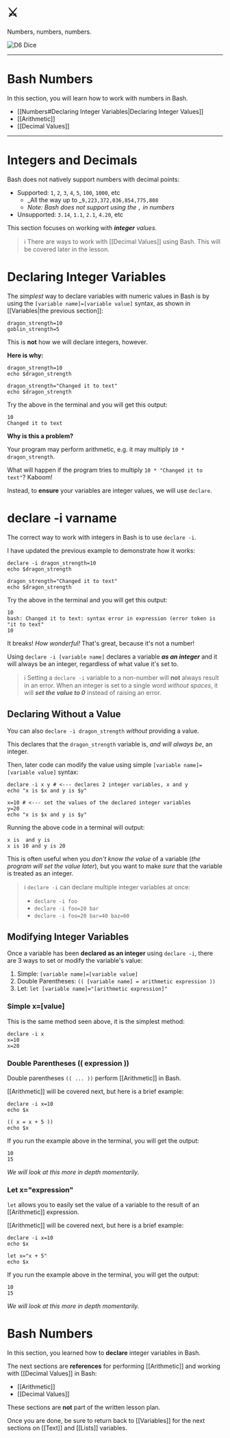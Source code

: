 # ⚔️

Numbers, numbers, numbers.

![D6 Dice](Numbers.jpg)

---

# Bash Numbers

In this section, you will learn how to work with numbers in Bash.

- [[Numbers#Declaring Integer Variables|Declaring Integer Values]]
- [[Arithmetic]]
- [[Decimal Values]]

---

# Integers and Decimals

Bash does not natively support numbers with decimal points:

- Supported: `1`, `2`, `3`, `4`, `5`, `100`, `1000`, etc
	- _All the way up to _`9,223,372,036,854,775,808` 
	- _Note: Bash does not support using the `,` in numbers_
- Unsupported: `3.14`, `1.1`, `2.1`, `4.20`, etc

This section focuses on working with _**integer** values._

> ℹ️ There are ways to work with [[Decimal Values]] using Bash.
> This will be covered later in the lesson.

# Declaring Integer Variables

The *simplest* way to declare variables with numeric values in Bash is by using the `[variable name]=[variable value]` syntax, as shown in [[Variables|the previous section]]:

```shell
dragon_strength=10
goblin_strength=5
```

This is **not** how we will declare integers, however.

**Here is why:**

```shell
dragon_strength=10
echo $dragon_strength

dragon_strength="Changed it to text"
echo $dragon_strength
```

Try the above in the terminal and you will get this output:

```
10
Changed it to text
```

**Why is this a problem?**

Your program may perform arithmetic, e.g. it may multiply `10 * dragon_strength`.

What will happen if the program tries to multiply `10 * "Changed it to text"`? Kaboom!

Instead, to **ensure** your variables are integer values, we will use `declare`.

# declare -i varname

The correct way to work with integers in Bash is to use `declare -i`.

I have updated the previous example to demonstrate how it works:

```shell
declare -i dragon_strength=10
echo $dragon_strength

dragon_strength="Changed it to text"
echo $dragon_strength
```

Try the above in the terminal and you will get this output:

```
10
bash: Changed it to text: syntax error in expression (error token is "it to text"
10
```

It breaks! _How wonderful!_ That's great, because it's not a number!

Using `declare -i [variable name]` declares a variable **_as an integer_** and it will always be an integer, regardless of what value it's set to.

> ℹ️ Setting a `declare -i` variable to a non-number will **not** always result in an error. When an integer is set to a single word _without spaces_, it will _**set the value to 0**_ instead of raising an error.

## Declaring Without a Value

You can also `declare -i dragon_strength` _without_ providing a value.

This declares that the `dragon_strength` variable is, _and will always be_, an integer.

Then, later code can modify the value using simple `[variable name]=[variable value]` syntax:

```shell
declare -i x y # <--- declares 2 integer variables, x and y
echo "x is $x and y is $y"

x=10 # <--- set the values of the declared integer variables
y=20
echo "x is $x and y is $y"
```

Running the above code in a terminal will output:

```
x is  and y is  
x is 10 and y is 20
```

This is often useful when you _don't know the value_ of a variable (_the program will set the value later_), but you want to make _sure_ that the variable is treated as an integer.

> ℹ️ `declare -i` can declare multiple integer variables at once:
> - `declare -i foo`
> - `declare -i foo=20 bar`
> - `declare -i foo=20 bar=40 baz=60`

## Modifying Integer Variables

Once a variable has been **declared as an integer** using `declare -i`, there are 3 ways to set or modify the variable's value:

1. Simple: `[variable name]=[variable value]`
3. Double Parentheses: `(( [variable name] = arithmetic expression ))`
2. Let: `let [variable name]="[arithmetic expression]"`

### Simple x=[value]

This is the same method seen above, it is the simplest method:

```shell
declare -i x
x=10
x=20
```

### Double Parentheses (( expression ))

Double parentheses `(( ... ))` perform [[Arithmetic]] in Bash.

[[Arithmetic]] will be covered next, but here is a brief example:

```shell
declare -i x=10
echo $x

(( x = x + 5 ))
echo $x
```

If you run the example above in the terminal, you will get the output:

```shell
10
15
```

_We will look at this more in depth momentarily._

### Let x="expression"

`let` allows you to easily set the value of a variable to the result of an [[Arithmetic]] expression.

[[Arithmetic]] will be covered next, but here is a brief example:

```shell
declare -i x=10
echo $x

let x="x + 5"
echo $x
```

If you run the example above in the terminal, you will get the output:

```shell
10
15
```

_We will look at this more in depth momentarily._

# Bash Numbers

In this section, you learned how to **declare** integer variables in Bash.

The next sections are **references** for performing [[Arithmetic]] and working with [[Decimal Values]] in Bash:

- [[Arithmetic]]
- [[Decimal Values]]

These sections are **not** part of the written lesson plan.

Once you are done, be sure to return back to [[Variables]] for the next sections on [[Text]] and [[Lists]] variables.
